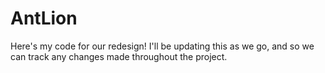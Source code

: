 # AntLion
Here's my code for our redesign! I'll be updating this as we go, and so we can track any changes made throughout the project. 